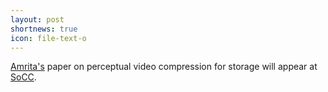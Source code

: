 ```yaml
---
layout: post
shortnews: true
icon: file-text-o
---
```

[Amrita's][] paper on perceptual video compression for storage
will appear at [SoCC][].

[Amrita's]: https://homes.cs.washington.edu/~amrita
[SoCC]: https://acmsocc.github.io/2019/
